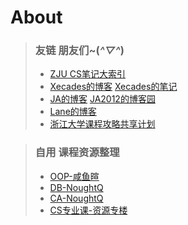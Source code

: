 # About

> ### 友链  朋友们~(*^▽^*)
> - [ZJU CS笔记大索引](https://isshikihugh.github.io/zju-cs-asio)
> - [Xecades的博客](https://blog.xecades.xyz/) [Xecades的笔记](https://note.xecades.xyz/)
> - [JA的博客](https://ja101617.github.io/) [JA2012的博客园](https://www.cnblogs.com/JA2012)
> - [Lane的博客](http://lane-home.top)
> - [浙江大学课程攻略共享计划](https://github.com/QSCTech/zju-icicles)

> ### 自用 课程资源整理
> - [OOP-咸鱼暄](https://xuan-insr.github.io/cpp/cpp_restart/)
> - [DB-NoughtQ](https://note.noughtq.top/system/db/)
> - [CA-NoughtQ](https://note.noughtq.top/system/ca/)
> - [CS专业课-资源专楼](https://www.cc98.org/topic/5939104)